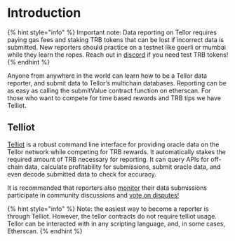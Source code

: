 # Introduction

{% hint style="info" %}
Important note: Data reporting on Tellor requires paying gas fees and staking TRB tokens that can be lost if incorrect data is submitted. New reporters should practice on a testnet like goerli or mumbai while they learn the ropes. Reach out in [discord](https://discord.gg/n7drGjh) if you need test TRB tokens!
{% endhint %}

Anyone from anywhere in the world can learn how to be a Tellor data reporter, and submit data to Tellor’s multichain databases. Reporting can be as easy as calling the submitValue contract function on etherscan. For those who want to compete for time based rewards and TRB tips we have Telliot.

## Telliot

[Telliot](https://github.com/tellor-io/telliot-feeds) is a robust command line interface for providing oracle data on the Tellor network while competing for TRB rewards. It automatically stakes the required amount of TRB necessary for reporting. It can query APIs for off-chain data, calculate profitability for submissions, submit oracle data, and even decode submitted data to check for accuracy.

It is recommended that reporters also [monitor](../disputing-data/monitoring.md) their data submissions participate in community discussions and [vote on disputes!](broken-reference)

{% hint style="info" %}
Note: the easiest way to become a reporter is through Telliot. However, the tellor contracts do not require telliot usage. Tellor can be interacted with in any scripting language, and, in some cases, Etherscan.
{% endhint %}

